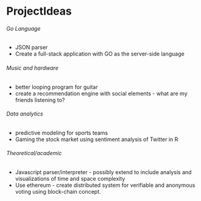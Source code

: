 ProjectIdeas
============

###### Go Language
* JSON parser
* Create a full-stack application with GO as the server-side language

###### Music and hardware
* better looping program for guitar
* create a recommendation engine with social elements - what are my friends listening to?

###### Data analytics
* predictive modeling for sports teams 
* Gaming the stock market using sentiment analysis of Twitter in R

###### Theoretical/academic
* Javascript parser/interpreter - possibly extend to include analysis and visualizations of time and space complexity
* Use ethereum - create distributed system for verifiable and anonymous voting using block-chain concept.
